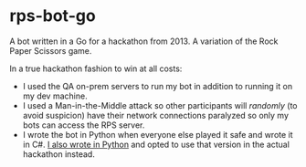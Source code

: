 # rps-bot-go

A bot written in a Go for a hackathon from 2013.  A variation of the Rock Paper Scissors game.

In a true hackathon fashion to win at all costs:

- I used the QA on-prem servers to run my bot in addition to running it on my dev machine.
- I used a Man-in-the-Middle attack so other participants will _randomly_ (to avoid suspicion) have their network connections paralyzed so only my bots can access the RPS server.
- I wrote the bot in Python when everyone else played it safe and wrote it in C#.  [I also wrote in Python](https://github.com/dalegaspi/rps-bot-python) and opted to use that version in the actual hackathon instead.

